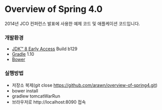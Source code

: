 Overview of Spring 4.0
========================

2014년 JCO 컨퍼런스 발표에 사용한 예제 코드 및 애플케이션 코드입니다.

### 개발환경

* [JDK™ 8 Early Access](https://jdk8.java.net/download.html) Build b129
* [Gradle](http://www.gradle.org/) 1.10
* [Bower](https://github.com/bower/bower)

### 실행방법

* 저장소 복제(git close https://github.com/arawn/overview-of-spring4.git)
* bower install
* gradlew tomcatWarRun
* 브라우저로 http://localhost:8090 접속
